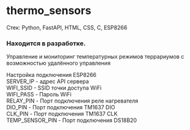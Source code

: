 # thermo_sensors
Стек: Python, FastAPI, HTML, CSS, C, ESP8266
### Находится в разработке.
Управление и мониторинг температурных режимов террариумов с возможностью удалённого управления</br>

Настройка подключения ESP8266</br>
SERVER_IP - адрес API сервера</br>
WIFI_SSID - SSID точки доступа WiFi</br>
WIFI_PASS - Пароль WiFi</br>
RELAY_PIN - Порт подключения реле нагревателя</br>
DIO_PIN  - Порт подключения TM1637 DIO</br>
CLK_PIN  - Порт подключения TM1637 CLK</br>
TEMP_SENSOR_PIN - Порт подключения DS18B20</br>

